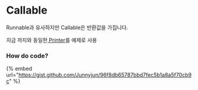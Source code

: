 # Callable

Runnable과 유사하지만 Callable은 반환값을 가집니다.





지금 까지와 동일한[ Printer](process.md#thread)를 예제로 사용

### How do code?

{% embed url="https://gist.github.com/Junnyjun/96f8db65787bbd7fec5b1a8a5f70cb9c" %}
